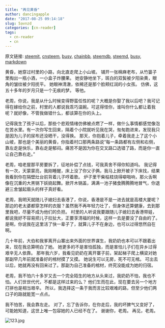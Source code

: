 ```yaml
---
title: "再见黄昏"
author: dancingapple
date: "2017-08-25 09:14:18"
slug: 5avnzd
categories: [cn-reader]
tags: 
  - cn-reader
  - cn
---
```


原文链接: [steemit](https://steemit.com), [cnsteem](https://cnsteem.com), [busy](https://busy.org), [chainbb](https://chainbb.com), [steemdb](https://steemdb.com), [steemd](https://steemd.com), [busy](https://busy.org), [markdown](https://raw.githubusercontent.com/pzhaonet/steem_dancingapple/master/content/post/5avnzd.md)

黄昏，她穿过村里的小路，向北直走爬上小山坡。
铺开一张棉麻老布，从竹篓子里掏出一瓶小酒，一小盒子炸腰果。
她安静地坐下，斑白的双鬓被夕阳染黄，眼角的皱纹被夕阳抚平。
她眼神清澈，依稀还是那个脸颊红润的小女孩。
仿佛，这五十多年的岁月只是一个无痕的梦。
等他。

老周，你说，我是从什么时候变得野蛮任性的呢？大概是你娶了我以后吧？我可记得在嫁给你之前，村里的人都说我乖巧温婉。可这得怪你，谁叫你什么都让着我呢？就好像，不管我做错什么，都该算在你的头上。

记得我生了孩子以后，那些个悲观情绪仿佛被点燃了一样，做什么事情都感觉像泡在苦水里。有一次你写生回来，隔着个小院就听见我在哭，匆匆跑进来，发现我只是因为儿子的尿布还没晒干，没得换。
那天，你抱着儿子，牵着我走上了这个小山坡，那也是个美丽的黄昏，你指着村口那两条路说“每一条路都有左侧和右侧，靠左走是快乐，靠右走是郁闷。痛苦不是因为你在交叉路口选错了路，而是你一直让自己靠右走。”

老周，咱老屋那平房要拆了，征地补偿了点钱，可我真舍不得你知道吗。
我记得有一次，天蒙蒙亮，我刚睡醒，床上没了你父子俩，我马上掀开被子下床找，结果我看到你在隔壁灶台前背着儿子哼着歌。
炉子里干柴枯枝烧得噼啪响，那火舌啊像在沉重的大黑锅下妖娆起舞。掀开木锅盖，满满一池子猪食腾腾腾地冒气，你退避三舍皱起眉头的样子真好看。

老周，我明天就随儿子媳妇去香港了，你说，香港是不是一进去就是高楼大厦呢？那边的老太婆都穿怎样的衣服？虽然我不再年轻力壮了，但身体还算健康，去到那里我吧，尽量不成为他们的负担。
村里的人听说我要跟随儿子媳妇去香港带娃，都说我好不容易把儿子拉扯大，正要享清福的时候，这样一去是要没了自由的了。
是啊，你说我在这里活了快一辈子了，就算儿子不在身边，也可以过得悠然自在啊。

几十年前，大伯和我爹离开山寨出来外面的世界谋生，我奶奶也本可以不跟着出来，现在我总算明白了她。
她更多的不是害怕孤独，而是害怕儿子们在异乡过得艰辛无人依靠。
那年我六岁，我看见奶奶在离开寨子前，架起梯子爬上横梁对她那副早几年前就准备好的棺材摸了又摸。
她说生可以无房，死不可无棺。
可出去以后，她就再没有回来过了。那副为自己准备的棺材，终究没能成为她的归宿。

老周，我不怕六十多岁又去一个完全陌生的地方从头来过，我奶奶不怕，我也不怕。人们世世代代，不都是这样过来的么？
他们生而在此，现在要去另一个地方打拼也是相当艰辛。
所以，我选择这一条于我而言比较艰难的路，但至少他们两口子的路就能宽一点点。

我不怕苦，我会靠左走。
对了，忘了告诉你，在你走后，我的坏脾气又变好了，可能她知道，这世上唯一包容她的人已经不在了。
谢谢你，老周。
再见，老周。

![123.jpg](https://steemitimages.com/DQmdQhuBWvo9KwWvFU27C3k5TWH5A2WiRGeDu9HxqLLJ3h1/123.jpg)
